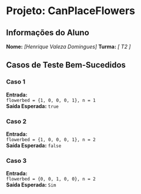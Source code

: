# Projeto: CanPlaceFlowers

## Informações do Aluno
**Nome:** _[Henrique Valeza Domingues]_
**Turma:** _[ T2 ]_  


## Casos de Teste Bem-Sucedidos

### Caso 1
**Entrada:**  
`flowerbed = {1, 0, 0, 0, 1}, n = 1`  
**Saída Esperada:** `true`  

### Caso 2
**Entrada:**  
`flowerbed = {1, 0, 0, 0, 1}, n = 2`  
**Saída Esperada:**  `false`  

### Caso 3
**Entrada:**  
`flowerbed = {0, 0, 1, 0, 0}, n = 2`  
**Saída Esperada:** `Sim`  
